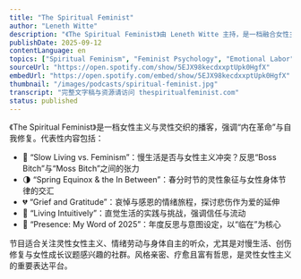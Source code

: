 ```yaml
---
title: "The Spiritual Feminist"
author: "Leneth Witte"
description: "《The Spiritual Feminist》由 Leneth Witte 主持，是一档融合女性主义与灵性探索的播客，强调自我觉察、直觉生活与女性成长旅程。节目以个人故事为线索，探讨慢生活、创伤修复、社群归属与灵性实践的交汇，风格温柔、深刻且富有疗愈性。Spotify 评分为 4.8（76 条评论），在灵性女性主义社群中广受欢迎。"
publishDate: 2025-09-12
contentLanguage: en
topics: ["Spiritual Feminism", "Feminist Psychology", "Emotional Labor", "Bodily Autonomy", "Cultural Critique"]
sourceUrl: "https://open.spotify.com/show/5EJX98kecdxxptUpk0HgfX"
embedUrl: "https://open.spotify.com/embed/show/5EJX98kecdxxptUpk0HgfX"
thumbnail: "/images/podcasts/spiritual-feminist.jpg"
transcript: "完整文字稿与资源请访问 thespiritualfeminist.com"
status: published
---
```


《The Spiritual Feminist》是一档女性主义与灵性交织的播客，强调“内在革命”与自我修复。代表性内容包括：

- 🌿 “Slow Living vs. Feminism”：慢生活是否与女性主义冲突？反思“Boss Bitch”与“Moss Bitch”之间的张力
- 🌗 “Spring Equinox & the In Between”：春分时节的灵性象征与女性身体节律的交汇
- 💔 “Grief and Gratitude”：哀悼与感恩的情绪旅程，探讨悲伤作为爱的延伸
- 🔮 “Living Intuitively”：直觉生活的实践与挑战，强调信任与流动
- 🧘 “Presence: My Word of 2025”：年度反思与意图设定，以“临在”为核心

节目适合关注灵性女性主义、情绪劳动与身体自主的听众，尤其是对慢生活、创伤修复与女性成长议题感兴趣的社群。风格亲密、疗愈且富有哲思，是灵性女性主义的重要表达平台。
